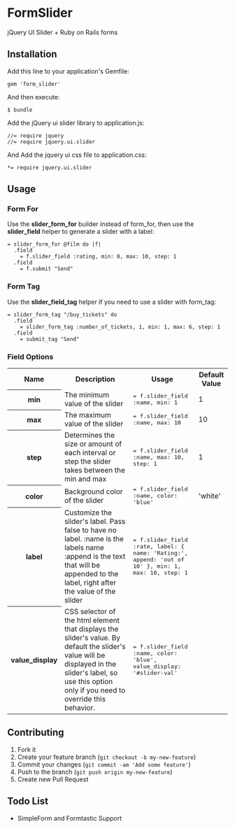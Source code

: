 # FormSlider

jQuery UI Slider + Ruby on Rails forms

## Installation

Add this line to your application's Gemfile:

    gem 'form_slider'

And then execute:

    $ bundle

Add the jQuery ui slider library to application.js:

    //= require jquery
    //= require jquery.ui.slider

And Add the jquery ui css file to application.css:

    *= require jquery.ui.slider

## Usage

### Form For
Use the **slider_form_for** builder instead of form_for, then use the **slider_field** helper to generate a slider with a label:

    = slider_form_for @film do |f|
      .field
        = f.slider_field :rating, min: 0, max: 10, step: 1
      .field
        = f.submit "Send"
    

### Form Tag
Use the **slider_field_tag** helper if you need to use a slider with form_tag:

    = slider_form_tag "/buy_tickets" do
      .field
        = slider_form_tag :number_of_tickets, 1, min: 1, max: 6, step: 1
      .field
        = submit_tag "Send"


### Field Options

<table>
  <tr>
    <th>Name</th>
    <th>Description</th>
    <th>Usage</th>
    <th>Default Value</th>
  </tr>
  <tr>
    <th>min</th>
    <td>The minimum value of the slider</td>
    <td><tt>= f.slider_field :name, min: 1</tt></td></td>
    <td>1</td>
  </tr>
  <tr>
    <th>max</th>
    <td>The maximum value of the slider</td>
    <td><tt>= f.slider_field :name, max: 10</tt></td></td>
    <td>10</td>
  </tr>
  <tr>
    <th>step</th>
    <td>Determines the size or amount of each interval or step the slider takes between the min and max</td>
    <td><tt>= f.slider_field :name, max: 10, step: 1</tt></td></td>
    <td>1</td>
  </tr>
  <tr>
    <th>color</th>
    <td>Background color of the slider</td>
    <td><tt>= f.slider_field :name, color: 'blue'</tt></td></td>
    <td>'white'</td>
  </tr>
  <tr>
    <th>label</th>
    <td>
      Customize the slider's label. Pass false to have no label.
      :name is the labels name
      :append is the text that will be appended to the label, right after the value of the slider
    </td>
    <td><tt>= f.slider_field :rate, label: { name: 'Rating:', append: 'out of 10' }, min: 1, max: 10, step: 1</tt></td></td>
    <td></td>
  </tr>
  <tr>
    <th>value_display</th>
    <td>
      CSS selector of the html element that displays the slider's
      value. By default the slider's value will be displayed in the
      slider's label, so use this option only if you need to override this
      behavior. 
    </td>
    <td><tt>= f.slider_field :name, color: 'blue', value_display: '#slider-val'</tt></td></td>
    <td></td>
  </tr>
</table>


## Contributing

1. Fork it
2. Create your feature branch (`git checkout -b my-new-feature`)
3. Commit your changes (`git commit -am 'Add some feature'`)
4. Push to the branch (`git push origin my-new-feature`)
5. Create new Pull Request

## Todo List

- SimpleForm and Formtastic Support
